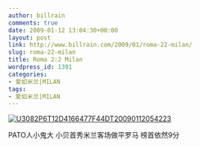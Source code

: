 ```yaml
---
author: billrain
comments: true
date: 2009-01-12 13:04:30+00:00
layout: post
link: http://www.billrain.com/2009/01/roma-22-milan/
slug: roma-22-milan
title: Roma 2:2 Milan
wordpress_id: 1391
categories:
- 爱如米兰|MILAN
tags:
- 爱如米兰|MILAN
---
```


[![U3082P6T12D4166477F44DT20090112054223](http://www.billrain.com/wp-content/uploads/2009/01/u3082p6t12d4166477f44dt20090112054223-thumb.jpg)](http://www.billrain.com/wp-content/uploads/2009/01/u3082p6t12d4166477f44dt20090112054223.jpg)

 

PATO人小鬼大 小贝首秀米兰客场做平罗马 榜首依然9分

 
